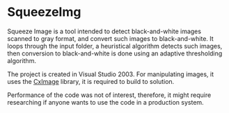 # SqueezeImg
Squeeze Image is a tool intended to detect black-and-white images scanned to gray format, and convert such images to black-and-white. It loops through the input folder, a heuristical algorithm detects such images, then conversion to black-and-white is done using an adaptive thresholding algorithm.

The project is created in Visual Studio 2003. For manipulating images, it uses the [CxImage](https://sourceforge.net/projects/cximage/) library, it is required to build to solution.

Performance of the code was not of interest, therefore, it might require researching if anyone wants to use the code in a production system.